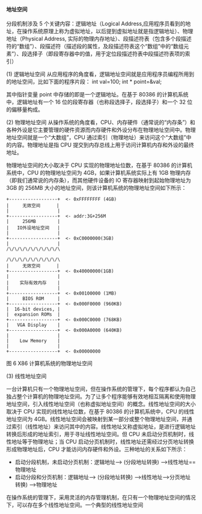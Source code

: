 #### 地址空间

分段机制涉及 5 个关键内容：逻辑地址（Logical Address,应用程序员看到的地址，在操作系统原理上称为虚拟地址，以后提到虚拟地址就是指逻辑地址）、物理地址（Physical Address, 实际的物理内存地址）、段描述符表（包含多个段描述符的“数组”）、段描述符（描述段的属性，及段描述符表这个“数组”中的“数组元素”）、段选择子（即段寄存器中的值，用于定位段描述符表中段描述符表项的索引）

(1) 逻辑地址空间
从应用程序的角度看，逻辑地址空间就是应用程序员编程所用到的地址空间，比如下面的程序片段：
int val=100;
int \* point=&val;

其中指针变量 point 中存储的即是一个逻辑地址。在基于 80386 的计算机系统中，逻辑地址有一个 16 位的段寄存器（也称段选择子，段选择子）和一个 32 位的偏移量构成。

(2) 物理地址空间
从操作系统的角度看，CPU、内存硬件（通常说的“内存条”）和各种外设是它主要管理的硬件资源而内存硬件和外设分布在物理地址空间中。物理地址空间就是一个“大数组”，CPU 通过索引（物理地址）来访问这个“大数组”中的内容。物理地址是指 CPU 提交到内存总线上用于访问计算机内存和外设的最终地址。

物理地址空间的大小取决于 CPU 实现的物理地址位数，在基于 80386 的计算机系统中，CPU 的物理地址空间为 4GB，如果计算机系统实际上有 1GB 物理内存（即我们通常说的内存条），而其他硬件设备的 IO 寄存器映射到起始物理地址为 3GB 的 256MB 大小的地址空间，则该计算机系统的物理地址空间如下所示：

    +------------------+  <- 0xFFFFFFFF (4GB)
    |     无效空间      |
    |                  |
    +------------------+  <- addr:3G+256M
    |     256MB        |
    |   IO外设地址空间   |
    |                  |
    +------------------+  <- 0xC0000000(3GB)
    |                  |
    /\/\/\/\/\/\/\/\/\/\

    /\/\/\/\/\/\/\/\/\/\
    |     无效空间      |
    +------------------+  <- 0x40000000(1GB)
    |                  |
    |    实际有效内存    |
    |                  |
    +------------------+  <- 0x00100000 (1MB)
    |     BIOS ROM     |
    +------------------+  <- 0x000F0000 (960KB)
    |  16-bit devices, |
    |  expansion ROMs  |
    +------------------+  <- 0x000C0000 (768KB)
    |   VGA Display    |
    +------------------+  <- 0x000A0000 (640KB)
    |                  |
    |    Low Memory    |
    |                  |
    +------------------+  <- 0x00000000

图 6 X86 计算机系统的物理地址空间

(3) 线性地址空间

一台计算机只有一个物理地址空间，但在操作系统的管理下，每个程序都认为自己独占整个计算机的物理地址空间。为了让多个程序能够有效地相互隔离和使用物理地址空间，引入线性地址空间（也称虚拟地址空间）的概念。线性地址空间的大小取决于 CPU 实现的线性地址位数，在基于 80386 的计算机系统中，CPU 的线性地址空间为 4GB。线性地址空间会被映射到某一部分或整个物理地址空间，并通过索引（线性地址）来访问其中的内容。线性地址又称虚拟地址，是进行逻辑地址转换后形成的地址索引，用于寻址线性地址空间。但 CPU 未启动分页机制时，线性地址等于物理地址；当 CPU 启动分页机制时，线性地址还需经过分页地址转换形成物理地址后，CPU 才能访问内存硬件和外设。三种地址的关系如下所示：

- 启动分段机制，未启动分页机制：逻辑地址--> (分段地址转换) -->线性地址==物理地址
- 启动分段和分页机制：逻辑地址--> (分段地址转换) -->线性地址-->分页地址转换) -->物理地址

在操作系统的管理下，采用灵活的内存管理机制，在只有一个物理地址空间的情况下，可以存在多个线性地址空间。一个典型的线性地址空间
